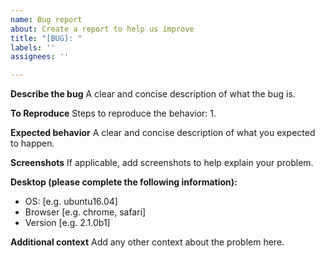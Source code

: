 ```yaml
---
name: Bug report
about: Create a report to help us improve
title: "[BUG]: "
labels: ''
assignees: ''

---
```


**Describe the bug**
A clear and concise description of what the bug is.

**To Reproduce**
Steps to reproduce the behavior:
1. 

**Expected behavior**
A clear and concise description of what you expected to happen.

**Screenshots**
If applicable, add screenshots to help explain your problem.

**Desktop (please complete the following information):**
 - OS: [e.g. ubuntu16.04]
 - Browser [e.g. chrome, safari]
 - Version [e.g. 2.1.0b1]

**Additional context**
Add any other context about the problem here.
